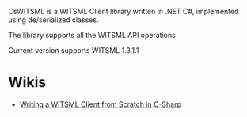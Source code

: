 CsWITSML is a WITSML Client library written in .NET C#, implemented using de/serialized classes.

The library supports all the WITSML API operations

Current version supports WITSML 1.3.1.1

# Wikis #

  * [Writing a WITSML Client from Scratch in C-Sharp](WITSMLClientFromScratch.md)
